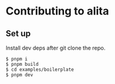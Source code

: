 # Contributing to alita

## Set up

Install dev deps after git clone the repo.

```base
$ pnpm i
$ pnpm build
$ cd examples/boilerplate
$ pnpm dev
```
